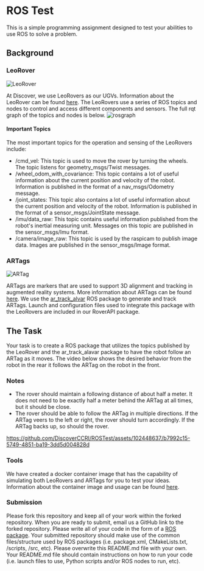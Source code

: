 # ROS Test
This is a simple programming assignment designed to test your abilities to use ROS to solve a problem.

## Background

### LeoRover
![LeoRover](https://uploads-ssl.webflow.com/5aeedc7c6154a8acb0b29044/5e8e4d5a3fd0013dab1d3ded_leo%20rover%20showcase.jpg)

At Discover, we use LeoRovers as our UGVs. Information about the LeoRover can be found [here](leorover.tech). The LeoRovers use a series 
of ROS topics and nodes to control and access different components and sensors. The full rqt graph of the topics and nodes is below. 
![rosgraph](https://github.com/DiscoverCCRI/ROSTest/assets/102448637/4673e269-7d84-4655-abdb-f97140bde28a)


#### Important Topics
The most important topics for the operation and sensing of the LeoRovers include:
* /cmd_vel: This topic is used to move the rover by turning the wheels. The topic listens for geometry_msgs/Twist messages.
* /wheel_odom_with_covariance: This topic contains a lot of useful information about the current position and velocity of the robot. Information is published in the format of a nav_msgs/Odometry message.
* /joint_states: This topic also contains a lot of useful information about the current position and velocity of the robot. Information is published in the format of a sensor_msgs/JointState message.
* /imu/data_raw: This topic contains useful information published from the robot's inertial measuring unit. Messages on this topic are
published in the sensor_msgs/Imu format.
* /camera/image_raw: This topic is used by the raspicam to publish image data. Images are published in the sensor_msgs/Image format.

### ARTags

![ARTag](http://wiki.ros.org/ar_track_alvar?action=AttachFile&do=get&target=artags.png)

ARTags are markers that are used to support 3D alignment and tracking in augmented reality systems. More information about ARTags can be
found [here](https://www.cs.cmu.edu/afs/cs/project/skinnerbots/Wiki/AprilTags/NRC-47419.pdf). 
We use the [ar_track_alvar](http://wiki.ros.org/ar_track_alvar)
ROS package to generate and track ARTags. Launch and configuration files used to integrate this package with the LeoRovers are included 
in our RoverAPI package.

## The Task
Your task is to create a ROS package that utilizes the topics published by the LeoRover and the ar_track_alavar package to have the
robot follow an ARTag as it moves. The video below shows the desired behavior from the robot in the rear it follows the ARTag on the robot in the front.

### Notes
* The rover should maintain a following distance of about half a meter. It does not need to be exactly half a meter behind the ARTag at all times, but it should be close.
* The rover should be able to follow the ARTag in multiple directions. If the ARTag veers to the left or right, the rover should turn accordingly. If the ARTag backs up, so should the rover.

https://github.com/DiscoverCCRI/ROSTest/assets/102448637/b7992c15-5749-4851-ba19-3dd5d004828d

### Tools
We have created a docker container image that has the capability of simulating both LeoRovers and ARTags for you to test your ideas. 
Information about the container image and usage can be found [here](https://hub.docker.com/r/cjb873/sim_image).

### Submission
Please fork this repository and keep all of your work within the forked repository. When you are ready to submit, email us a GitHub link 
to the forked repository. Please write all of your code in the form of a [ROS package](http://wiki.ros.org/Packages). Your submitted
repository should make use of the common files/structure used by ROS packages (i.e. package.xml, CMakeLists.txt, /scripts, /src, etc). 
Please overwrite this README.md file with your own. Your README.md file should contain instructions on how to run your code 
(i.e. launch files to use, Python scripts and/or ROS nodes to run, etc).








